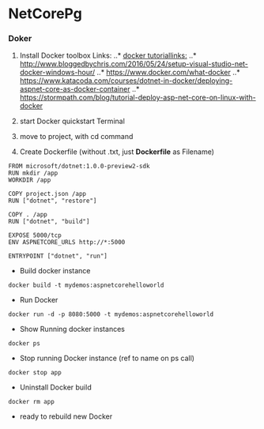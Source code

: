 # NetCorePg

### Doker

1. Install Docker toolbox
Links: 
..* [docker tutoriallinks:](http://www.bloggedbychris.com/2016/05/24/setup-visual-studio-net-docker-windows-hour/)
..* http://www.bloggedbychris.com/2016/05/24/setup-visual-studio-net-docker-windows-hour/ 
..* https://www.docker.com/what-docker
..* https://www.katacoda.com/courses/dotnet-in-docker/deploying-aspnet-core-as-docker-container
..* https://stormpath.com/blog/tutorial-deploy-asp-net-core-on-linux-with-docker

2. start Docker quickstart Terminal

3. move to project, with cd command

4. Create Dockerfile (without .txt, just **Dockerfile** as Filename)
```
FROM microsoft/dotnet:1.0.0-preview2-sdk
RUN mkdir /app
WORKDIR /app

COPY project.json /app
RUN ["dotnet", "restore"]

COPY . /app
RUN ["dotnet", "build"]

EXPOSE 5000/tcp
ENV ASPNETCORE_URLS http://*:5000
 
ENTRYPOINT ["dotnet", "run"]
```

* Build docker instance

```
docker build -t mydemos:aspnetcorehelloworld
```

* Run Docker

```
docker run -d -p 8080:5000 -t mydemos:aspnetcorehelloworld
```

* Show Running docker instances

```
docker ps
```

* Stop running Docker instance (ref to name on ps call)

```
docker stop app
```

* Uninstall Docker build

```
docker rm app
```

* ready to rebuild new Docker 